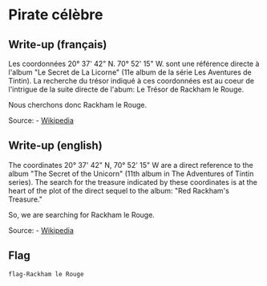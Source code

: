 # Pirate célèbre

## Write-up (français)

Les coordonnées 20° 37' 42" N. 70° 52' 15" W. sont une référence directe à l'album "Le Secret de La Licorne" (11e album de la série Les Aventures de Tintin). La recherche du trésor indiqué à ces coordonnées est au coeur de l'intrigue de la suite directe de l'abum: Le Trésor de Rackham le Rouge.

Nous cherchons donc Rackham le Rouge.

Source:
    - [Wikipedia](https://en.wikipedia.org/wiki/The_Secret_of_the_Unicorn)

## Write-up (english)

The coordinates 20° 37' 42" N, 70° 52' 15" W are a direct reference to the album "The Secret of the Unicorn" (11th album in The Adventures of Tintin series). The search for the treasure indicated by these coordinates is at the heart of the plot of the direct sequel to the album: "Red Rackham's Treasure."

So, we are searching for Rackham le Rouge.

Source:
    - [Wikipedia](https://en.wikipedia.org/wiki/The_Secret_of_the_Unicorn)

## Flag

`flag-Rackham le Rouge`
